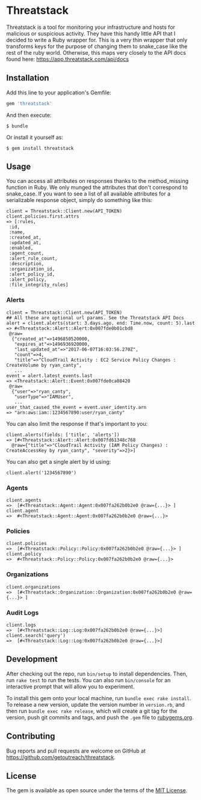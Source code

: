 # Threatstack

Threatstack is a tool for monitoring your infrastructure and hosts for malicious or suspicious activity. They have this handy little API that I decided to write a Ruby wrapper for. This is a very thin wrapper that only transforms keys for the purpose of changing them to snake_case like the rest of the ruby world. Otherwise, this maps very closely to the API docs found here: https://app.threatstack.com/api/docs

## Installation

Add this line to your application's Gemfile:

```ruby
gem 'threatstack'
```

And then execute:

    $ bundle

Or install it yourself as:

    $ gem install threatstack

## Usage

You can access all attributes on responses thanks to the method_missing function in Ruby. We only munged the attributes that don't correspond to snake_case. If you want to see a list of all available attributes for a serializable response object, simply do something like this:

```
client = Threatstack::Client.new(API_TOKEN)
client.policies.first.attrs
=> [:rules,
 :id,
 :name,
 :created_at,
 :updated_at,
 :enabled,
 :agent_count,
 :alert_rule_count,
 :description,
 :organization_id,
 :alert_policy_id,
 :alert_policy,
 :file_integrity_rules]
 ```

### Alerts

```
client = Threatstack::Client.new(API_TOKEN)
## All these are optional url params. See the Threatstack API Docs
alert = client.alerts(start: 3.days.ago, end: Time.now, count: 5).last
=> #<Threatstack::Alert::Alert:0x007fde0b01cbd8
 @raw=
  {"created_at"=>1496850520000,
   "expires_at"=>1496936920000,
   "last_updated_at"=>"2017-06-07T16:03:56.270Z",
   "count"=>4,
   "title"=>"CloudTrail Activity : EC2 Service Policy Changes : CreateVolume by ryan_canty",
   ...
event = alert.latest_events.last
=> <Threatstack::Alert::Event:0x007fde0ca08420
 @raw=
  {"user"=>"ryan_canty",
   "userType"=>"IAMUser",
   ...
user_that_caused_the_event = event.user_identity.arn
=> "arn:aws:iam::1234567890:user/ryan_canty"

```

You can also limit the response if that's important to you:

```
client.alerts(fields: ['title', 'alerts'])
=> [#<Threatstack::Alert::Alert:0x007fd61348c768
  @raw={"title"=>"CloudTrail Activity (IAM Policy Changes) : CreateAccessKey by ryan_canty", "severity"=>2}>]
```

You can also get a single alert by id using:

```
client.alert('1234567890')
```

### Agents

```
client.agents
=>  [#<Threatstack::Agent::Agent:0x007fa262b0b2e0 @raw={...}> ]
client.agent
=>  #<Threatstack::Agent::Agent:0x007fa262b0b2e0 @raw={...}>
```


### Policies

```
client.policies
=>  [#<Threatstack::Policy::Policy:0x007fa262b0b2e0 @raw={...}> ]
client.policy
=>  #<Threatstack::Policy::Policy:0x007fa262b0b2e0 @raw={...}>
```

### Organizations

```
client.organizations
=>  [#<Threatstack::Organization::Organization:0x007fa262b0b2e0 @raw={...}> ]
```

### Audit Logs

```
client.logs
=>  [#<Threatstack::Log::Log:0x007fa262b0b2e0 @raw={...}>]
client.search('query')
=>  [#<Threatstack::Log::Log:0x007fa262b0b2e0 @raw={...}>]
```

## Development

After checking out the repo, run `bin/setup` to install dependencies. Then, run `rake test` to run the tests. You can also run `bin/console` for an interactive prompt that will allow you to experiment.

To install this gem onto your local machine, run `bundle exec rake install`. To release a new version, update the version number in `version.rb`, and then run `bundle exec rake release`, which will create a git tag for the version, push git commits and tags, and push the `.gem` file to [rubygems.org](https://rubygems.org).

## Contributing

Bug reports and pull requests are welcome on GitHub at https://github.com/getoutreach/threatstack.


## License

The gem is available as open source under the terms of the [MIT License](http://opensource.org/licenses/MIT).
